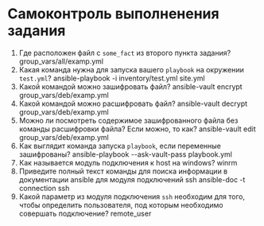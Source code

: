 # Самоконтроль выполненения задания

1. Где расположен файл с `some_fact` из второго пункта задания?
group_vars/all/examp.yml 
3. Какая команда нужна для запуска вашего `playbook` на окружении `test.yml`?
ansible-playbook -i inventory/test.yml site.yml 
5. Какой командой можно зашифровать файл?
ansible-vault encrypt group_vars/deb/examp.yml 
7. Какой командой можно расшифровать файл?
ansible-vault decrypt group_vars/deb/examp.yml 
9. Можно ли посмотреть содержимое зашифрованного файла без команды расшифровки файла? Если можно, то как?
ansible-vault edit  group_vars/deb/examp.yml 
11. Как выглядит команда запуска `playbook`, если переменные зашифрованы?
ansible-playbook --ask-vault-pass playbook.yml
13. Как называется модуль подключения к host на windows?
winrm
15. Приведите полный текст команды для поиска информации в документации ansible для модуля подключений ssh
ansible-doc -t connection ssh
17. Какой параметр из модуля подключения `ssh` необходим для того, чтобы определить пользователя, под которым необходимо совершать подключение?
remote_user

